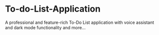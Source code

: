 # To-do-List-Application
A professional and feature-rich To-Do List application with voice assistant and dark mode functionality and more...
